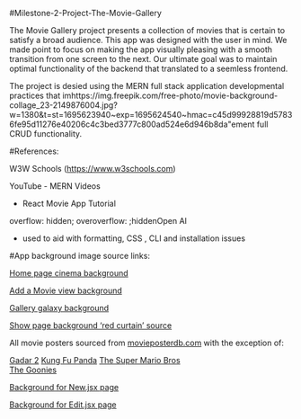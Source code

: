 #Milestone-2-Project-The-Movie-Gallery

The Movie Gallery project presents a collection of movies that is certain to satisfy a broad audience.
This app was designed with the user in mind. We made point to focus on making the app visually pleasing 
with a smooth transition from one screen to the next. Our ultimate goal was to maintain optimal functionality
of the backend that translated to a seemless frontend. 

The project is desied using the MERN full stack application developmental practices that imhttps://img.freepik.com/free-photo/movie-background-collage_23-2149876004.jpg?w=1380&t=st=1695623940~exp=1695624540~hmac=c45d99928819d57836fe95d11276e40206c4c3bed3777c800ad524e6d946b8da"ement full
CRUD functionality.

#References:

W3W Schools (https://www.w3schools.com)

YouTube - MERN Videos
 - React Movie App Tutorial

  overflow: hidden;
  overoverflow: ;hiddenOpen AI
- used to aid with formatting, CSS , CLI and installation issues
 
#App background image source links:

[Home page cinema background](https://www.flickr.com/photos/sharkypics/50243040877/)

[Add a Movie view background](https://www.freepik.com/free-photo/movie-background-collage_33752481.htm#query=film%20background&position=8&from_view=keyword&track=ais)

[Gallery galaxy background](https://www.pexels.com/photo/milky-way-photography-2312040/)

[Show page background ‘red curtain’ source](https://www.npr.org/2023/03/09/1160731547/spelling-bee-high-school-theater)

All movie posters sourced from [movieposterdb.com](https://www.movieposterdb.com/) with the exception of:

[Gadar 2](https://www.imdb.com/title/tt15441054/)
[Kung Fu Panda](https://www.amazon.com/Kung-Panda-Widescreen-Jack-Black/dp/B001ECQ75A)
[The Super Mario Bros](https://www.thesupermariobros.movie/character-gallery/)  
[The Goonies](https://xl.moviepxl_59113_cad39c9e.jpgosterdb.com/05_09/1985/0089218/xl_51014_0089218_1e6b1771.jpg?v=2023-09-16%2011:48:49)

[Background for New.jsx page](https://img.freepik.com/free-photo/movie-background-collage_23-2149876028.jpg?size=626&ext=jpg&ga=GA1.1.1929040866.1695618859&semt=ais)

[Background for Edit.jsx page](https://img.freepik.com/free-vector/open-clapper-board-with-film-strip-background-design_1017-26102.jpg?size=626&ext=jpg&ga=GA1.1.1929040866.1695618859&semt=ais)